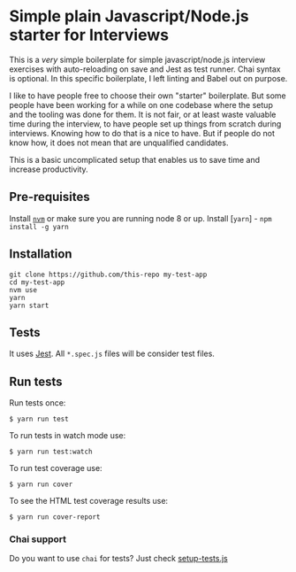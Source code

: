 # Simple plain Javascript/Node.js starter for Interviews

This is a *very* simple boilerplate for simple javascript/node.js interview exercises with auto-reloading on save and Jest as test runner. Chai syntax is optional. In this specific boilerplate, I left linting and Babel out on purpose.

I like to have people free to choose their own "starter" boilerplate. But some people have been working for a while on one codebase where the setup and the tooling was done for them.
It is not fair, or at least waste valuable time during the interview, to have people set up things from scratch during interviews. Knowing how to do that is a nice to have. But if people do not know how, it does not mean that are unqualified candidates.

This is a basic uncomplicated setup that enables us to save time and increase productivity.

## Pre-requisites
Install [`nvm`](https://raw.githubusercontent.com/creationix/nvm/master/install.sh) or make sure you are running node 8 or up.
Install [`yarn`] - `npm install -g yarn`

## Installation
```
git clone https://github.com/this-repo my-test-app
cd my-test-app
nvm use
yarn
yarn start
```

## Tests
It uses [Jest](https://facebook.github.io/jest).
All `*.spec.js` files will be consider test files.

## Run tests
Run tests once:

```
$ yarn run test
```

To run tests in watch mode use:
```
$ yarn run test:watch
```

To run test coverage use:
```
$ yarn run cover
```

To see the HTML test coverage results use:
```
$ yarn run cover-report
```

### Chai support
Do you want to use `chai` for tests?
Just check [setup-tests.js](setup-tests.js)
